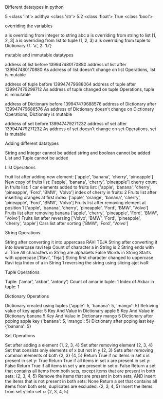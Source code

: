 Different datatypes in python

5 <class 'int'>
adithya <class 'str'>
5.2 <class 'float'>
True <class 'bool'>

overriding the variables

a is overriding from integer to string  abc
a is overriding from string to list  [1, 2, 3]
a is overriding from list to tuple  (1, 2, 3)
a is overriding from tuple to Dictionary  {1: 'a', 2: 'b'}

mutable and immutable datatypes 

address of list before  139947480170880
address of list after 139947480170880
As address of list doesn't change on list Operations, list is mutable 

address of tuple before  139947479688064
address of tuple after  139947479299712
As address of tuple changed on tuple Operations, tuple is immutable 

address of Dictionary before  139947479688576
address of Dictionary after  139947479688576
As address of Dictionary doesn't change on Dictionary Operations, Dictionary is mutable 

address of set before 139947479271232
address of set after  139947479271232
As address of set doesn't change on set Operations, set is mutable 


Adding different datatypes

String and Integer cannot be added
string and boolean cannot be added
List and Tuple cannot be added

List Operations

fruit list after adding new element:  ['apple', 'banana', 'cherry', 'pineapple']
New copy of fruits list:  ['apple', 'banana', 'cherry', 'pineapple']
cherry count in fruits list:  1
car elements added to fruits list:  ['apple', 'banana', 'cherry', 'pineapple', 'Ford', 'BMW', 'Volvo']
index of cherry in fruits:  2
Fruits list after inserting oranges at first index:  ['apple', 'orange', 'banana', 'cherry', 'pineapple', 'Ford', 'BMW', 'Volvo']
Fruits list after removing element at position 1  ['apple', 'banana', 'cherry', 'pineapple', 'Ford', 'BMW', 'Volvo']
Fruits list after removing banana  ['apple', 'cherry', 'pineapple', 'Ford', 'BMW', 'Volvo']
Fruits list after reversing  ['Volvo', 'BMW', 'Ford', 'pineapple', 'cherry', 'apple']
Cars list after sorting  ['BMW', 'Ford', 'Volvo']

String Operations

String after converting it into uppercase  RAVI TEJA
String after converting it into lowercase  ravi teja
Count of character a in String is  2
String ends with a:  True
All characters in String are alphabets  False
Words in String Starts with uppercase ['Ravi', 'Teja']
String first character changed to uppercase  Ravi teja
Index of a in String 1
reversing the string using slicing ajet ivaR

Tuple Operations

Tuple:  ('amar', 'akbar', 'antony')
Count of amar in tuple:  1
Index of Akbar in tuple:  1

Dictionary Operations

Dictionary created using tuples {'apple': 5, 'banana': 5, 'mango': 5}
Retriving value of key apple:  5
Key And Value in Dictionary  apple 5
Key And Value in Dictionary  banana 5
Key And Value in Dictionary  mango 5
Dictionary after poping apple key  {'banana': 5, 'mango': 5}
Dictionary after poping last key  {'banana': 5}

Set Operations

Set after adding a element {1, 2, 3, 4}
Set after removing element {2, 3, 4}
Set that consists only elements of x but not in y  {2, 3}
Sets after removing common elements of both  {2, 3} {4, 5}
Return True if no items in set x is present in set y:  True
Return True if all items in set x are present in set y: False
Return True if all items in set y are present in set x: False
Return a set that contains all items from both sets, except items that are present in both sets:  {2, 3, 4, 5}
Remove the items that are present in both sets, AND insert the items that is not present in both sets:  None
Return a set that contains all items from both sets, duplicates are excluded:  {2, 3, 4, 5}
Insert the items from set y into set x: {2, 3, 4, 5}
